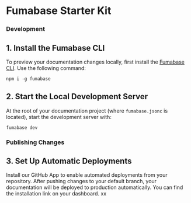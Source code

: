 # Fumabase Starter Kit

### Development

## 1. Install the Fumabase CLI

To preview your documentation changes locally, first install the [Fumabase CLI](https://www.npmjs.com/package/fumabase). Use the following command:

```
npm i -g fumabase
```

## 2. Start the Local Development Server

At the root of your documentation project (where `fumabase.jsonc` is located), start the development server with:

```
fumabase dev
```

### Publishing Changes

## 3. Set Up Automatic Deployments

Install our GitHub App to enable automated deployments from your repository. After pushing changes to your default branch, your documentation will be deployed to production automatically. You can find the installation link on your dashboard. xx

